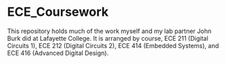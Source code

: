 # ECE_Coursework
This repository holds much of the work myself and my lab partner John Burk did at Lafayette College. It is arranged by course, ECE 211 (Digital Circuits 1), ECE 212 (Digital Circuits 2), ECE 414 (Embedded Systems), and ECE 416 (Advanced Digital Design).
